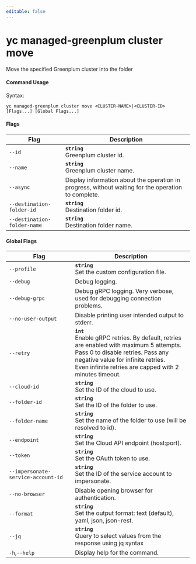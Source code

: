 ```yaml
---
editable: false
---
```


# yc managed-greenplum cluster move

Move the specified Greenplum cluster into the folder

#### Command Usage

Syntax: 

`yc managed-greenplum cluster move <CLUSTER-NAME>|<CLUSTER-ID> [Flags...] [Global Flags...]`

#### Flags

| Flag | Description |
|----|----|
|`--id`|<b>`string`</b><br/>Greenplum cluster id.|
|`--name`|<b>`string`</b><br/>Greenplum cluster name.|
|`--async`|Display information about the operation in progress, without waiting for the operation to complete.|
|`--destination-folder-id`|<b>`string`</b><br/>Destination folder id.|
|`--destination-folder-name`|<b>`string`</b><br/>Destination folder name.|

#### Global Flags

| Flag | Description |
|----|----|
|`--profile`|<b>`string`</b><br/>Set the custom configuration file.|
|`--debug`|Debug logging.|
|`--debug-grpc`|Debug gRPC logging. Very verbose, used for debugging connection problems.|
|`--no-user-output`|Disable printing user intended output to stderr.|
|`--retry`|<b>`int`</b><br/>Enable gRPC retries. By default, retries are enabled with maximum 5 attempts.<br/>Pass 0 to disable retries. Pass any negative value for infinite retries.<br/>Even infinite retries are capped with 2 minutes timeout.|
|`--cloud-id`|<b>`string`</b><br/>Set the ID of the cloud to use.|
|`--folder-id`|<b>`string`</b><br/>Set the ID of the folder to use.|
|`--folder-name`|<b>`string`</b><br/>Set the name of the folder to use (will be resolved to id).|
|`--endpoint`|<b>`string`</b><br/>Set the Cloud API endpoint (host:port).|
|`--token`|<b>`string`</b><br/>Set the OAuth token to use.|
|`--impersonate-service-account-id`|<b>`string`</b><br/>Set the ID of the service account to impersonate.|
|`--no-browser`|Disable opening browser for authentication.|
|`--format`|<b>`string`</b><br/>Set the output format: text (default), yaml, json, json-rest.|
|`--jq`|<b>`string`</b><br/>Query to select values from the response using jq syntax|
|`-h`,`--help`|Display help for the command.|
